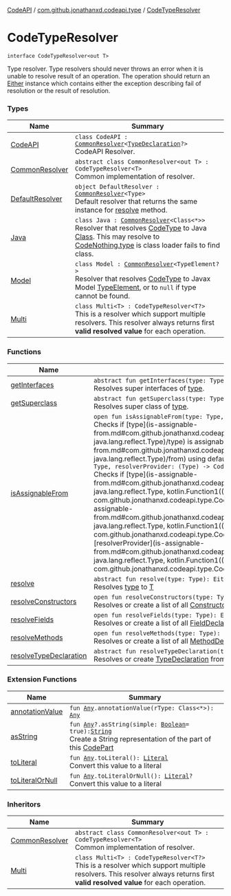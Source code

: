 [CodeAPI](../../index.md) / [com.github.jonathanxd.codeapi.type](../index.md) / [CodeTypeResolver](.)

# CodeTypeResolver

`interface CodeTypeResolver<out T>`

Type resolver. Type resolvers should never throws an error when it is unable to resolve
result of an operation. The operation should return an [Either](#) instance which contains
either the exception describing fail of resolution or the result of resolution.

### Types

| Name | Summary |
|---|---|
| [CodeAPI](-code-a-p-i/index.md) | `class CodeAPI : `[`CommonResolver`](-common-resolver/index.md)`<`[`TypeDeclaration`](../../com.github.jonathanxd.codeapi.base/-type-declaration/index.md)`?>`<br>CodeAPI Resolver. |
| [CommonResolver](-common-resolver/index.md) | `abstract class CommonResolver<out T> : CodeTypeResolver<T>`<br>Common implementation of resolver. |
| [DefaultResolver](-default-resolver/index.md) | `object DefaultResolver : `[`CommonResolver`](-common-resolver/index.md)`<Type>`<br>Default resolver that returns the same instance for [resolve](-default-resolver/resolve.md) method. |
| [Java](-java/index.md) | `class Java : `[`CommonResolver`](-common-resolver/index.md)`<Class<*>>`<br>Resolver that resolves [CodeType](../-code-type/index.md) to Java [Class](#). This may resolve to [CodeNothing.type](#) is class loader fails to find class. |
| [Model](-model/index.md) | `class Model : `[`CommonResolver`](-common-resolver/index.md)`<TypeElement?>`<br>Resolver that resolves [CodeType](../-code-type/index.md) to Javax Model [TypeElement](#), or to `null` if type cannot be found. |
| [Multi](-multi/index.md) | `class Multi<T> : CodeTypeResolver<T?>`<br>This is a resolver which support multiple resolvers. This resolver always returns first **valid resolved value** for each operation. |

### Functions

| Name | Summary |
|---|---|
| [getInterfaces](get-interfaces.md) | `abstract fun getInterfaces(type: Type): Either<`[`Exception`](https://kotlinlang.org/api/latest/jvm/stdlib/kotlin/-exception/index.html)`, `[`List`](https://kotlinlang.org/api/latest/jvm/stdlib/kotlin.collections/-list/index.html)`<Type>>`<br>Resolves super interfaces of [type](get-interfaces.md#com.github.jonathanxd.codeapi.type.CodeTypeResolver$getInterfaces(java.lang.reflect.Type)/type). |
| [getSuperclass](get-superclass.md) | `abstract fun getSuperclass(type: Type): Either<`[`Exception`](https://kotlinlang.org/api/latest/jvm/stdlib/kotlin/-exception/index.html)`, Type?>`<br>Resolves super class of [type](get-superclass.md#com.github.jonathanxd.codeapi.type.CodeTypeResolver$getSuperclass(java.lang.reflect.Type)/type). |
| [isAssignableFrom](is-assignable-from.md) | `open fun isAssignableFrom(type: Type, from: Type): EitherObjBoolean<`[`Exception`](https://kotlinlang.org/api/latest/jvm/stdlib/kotlin/-exception/index.html)`>`<br>Checks if [type](is-assignable-from.md#com.github.jonathanxd.codeapi.type.CodeTypeResolver$isAssignableFrom(java.lang.reflect.Type, java.lang.reflect.Type)/type) is assignable from [from](is-assignable-from.md#com.github.jonathanxd.codeapi.type.CodeTypeResolver$isAssignableFrom(java.lang.reflect.Type, java.lang.reflect.Type)/from) using default resolvers.`abstract fun isAssignableFrom(type: Type, from: Type, resolverProvider: (Type) -> CodeTypeResolver<*>): EitherObjBoolean<`[`Exception`](https://kotlinlang.org/api/latest/jvm/stdlib/kotlin/-exception/index.html)`>`<br>Checks if [type](is-assignable-from.md#com.github.jonathanxd.codeapi.type.CodeTypeResolver$isAssignableFrom(java.lang.reflect.Type, java.lang.reflect.Type, kotlin.Function1((java.lang.reflect.Type, com.github.jonathanxd.codeapi.type.CodeTypeResolver((kotlin.Any)))))/type) is assignable [from](is-assignable-from.md#com.github.jonathanxd.codeapi.type.CodeTypeResolver$isAssignableFrom(java.lang.reflect.Type, java.lang.reflect.Type, kotlin.Function1((java.lang.reflect.Type, com.github.jonathanxd.codeapi.type.CodeTypeResolver((kotlin.Any)))))/from) using resolvers provided by [resolverProvider](is-assignable-from.md#com.github.jonathanxd.codeapi.type.CodeTypeResolver$isAssignableFrom(java.lang.reflect.Type, java.lang.reflect.Type, kotlin.Function1((java.lang.reflect.Type, com.github.jonathanxd.codeapi.type.CodeTypeResolver((kotlin.Any)))))/resolverProvider) |
| [resolve](resolve.md) | `abstract fun resolve(type: Type): Either<`[`Exception`](https://kotlinlang.org/api/latest/jvm/stdlib/kotlin/-exception/index.html)`, out T>`<br>Resolves [type](resolve.md#com.github.jonathanxd.codeapi.type.CodeTypeResolver$resolve(java.lang.reflect.Type)/type) to [T](#) |
| [resolveConstructors](resolve-constructors.md) | `open fun resolveConstructors(type: Type): Either<`[`Exception`](https://kotlinlang.org/api/latest/jvm/stdlib/kotlin/-exception/index.html)`, `[`List`](https://kotlinlang.org/api/latest/jvm/stdlib/kotlin.collections/-list/index.html)`<`[`ConstructorDeclaration`](../../com.github.jonathanxd.codeapi.base/-constructor-declaration/index.md)`>>`<br>Resolves or create a list of all [ConstructorDeclaration](../../com.github.jonathanxd.codeapi.base/-constructor-declaration/index.md) present in [type](resolve-constructors.md#com.github.jonathanxd.codeapi.type.CodeTypeResolver$resolveConstructors(java.lang.reflect.Type)/type). |
| [resolveFields](resolve-fields.md) | `open fun resolveFields(type: Type): Either<`[`Exception`](https://kotlinlang.org/api/latest/jvm/stdlib/kotlin/-exception/index.html)`, `[`List`](https://kotlinlang.org/api/latest/jvm/stdlib/kotlin.collections/-list/index.html)`<`[`FieldDeclaration`](../../com.github.jonathanxd.codeapi.base/-field-declaration/index.md)`>>`<br>Resolves or create a list of all [FieldDeclaration](../../com.github.jonathanxd.codeapi.base/-field-declaration/index.md) present in [type](resolve-fields.md#com.github.jonathanxd.codeapi.type.CodeTypeResolver$resolveFields(java.lang.reflect.Type)/type). |
| [resolveMethods](resolve-methods.md) | `open fun resolveMethods(type: Type): Either<`[`Exception`](https://kotlinlang.org/api/latest/jvm/stdlib/kotlin/-exception/index.html)`, `[`List`](https://kotlinlang.org/api/latest/jvm/stdlib/kotlin.collections/-list/index.html)`<`[`MethodDeclaration`](../../com.github.jonathanxd.codeapi.base/-method-declaration/index.md)`>>`<br>Resolves or create a list of all [MethodDeclaration](../../com.github.jonathanxd.codeapi.base/-method-declaration/index.md) present in [type](resolve-methods.md#com.github.jonathanxd.codeapi.type.CodeTypeResolver$resolveMethods(java.lang.reflect.Type)/type). |
| [resolveTypeDeclaration](resolve-type-declaration.md) | `abstract fun resolveTypeDeclaration(type: Type): Either<`[`Exception`](https://kotlinlang.org/api/latest/jvm/stdlib/kotlin/-exception/index.html)`, `[`TypeDeclaration`](../../com.github.jonathanxd.codeapi.base/-type-declaration/index.md)`>`<br>Resolves or create [TypeDeclaration](../../com.github.jonathanxd.codeapi.base/-type-declaration/index.md) from [type](resolve-type-declaration.md#com.github.jonathanxd.codeapi.type.CodeTypeResolver$resolveTypeDeclaration(java.lang.reflect.Type)/type) structure and elements. |

### Extension Functions

| Name | Summary |
|---|---|
| [annotationValue](../../com.github.jonathanxd.codeapi.util.conversion/kotlin.-any/annotation-value.md) | `fun `[`Any`](https://kotlinlang.org/api/latest/jvm/stdlib/kotlin/-any/index.html)`.annotationValue(rType: Class<*>): `[`Any`](https://kotlinlang.org/api/latest/jvm/stdlib/kotlin/-any/index.html) |
| [asString](../../com.github.jonathanxd.codeapi.util/kotlin.-any/as-string.md) | `fun `[`Any`](https://kotlinlang.org/api/latest/jvm/stdlib/kotlin/-any/index.html)`?.asString(simple: `[`Boolean`](https://kotlinlang.org/api/latest/jvm/stdlib/kotlin/-boolean/index.html)` = true): `[`String`](https://kotlinlang.org/api/latest/jvm/stdlib/kotlin/-string/index.html)<br>Create a String representation of the part of this [CodePart](../../com.github.jonathanxd.codeapi/-code-part/index.md) |
| [toLiteral](../../com.github.jonathanxd.codeapi.util.conversion/kotlin.-any/to-literal.md) | `fun `[`Any`](https://kotlinlang.org/api/latest/jvm/stdlib/kotlin/-any/index.html)`.toLiteral(): `[`Literal`](../../com.github.jonathanxd.codeapi.literal/-literal/index.md)<br>Convert this value to a literal |
| [toLiteralOrNull](../../com.github.jonathanxd.codeapi.util.conversion/kotlin.-any/to-literal-or-null.md) | `fun `[`Any`](https://kotlinlang.org/api/latest/jvm/stdlib/kotlin/-any/index.html)`.toLiteralOrNull(): `[`Literal`](../../com.github.jonathanxd.codeapi.literal/-literal/index.md)`?`<br>Convert this value to a literal |

### Inheritors

| Name | Summary |
|---|---|
| [CommonResolver](-common-resolver/index.md) | `abstract class CommonResolver<out T> : CodeTypeResolver<T>`<br>Common implementation of resolver. |
| [Multi](-multi/index.md) | `class Multi<T> : CodeTypeResolver<T?>`<br>This is a resolver which support multiple resolvers. This resolver always returns first **valid resolved value** for each operation. |
